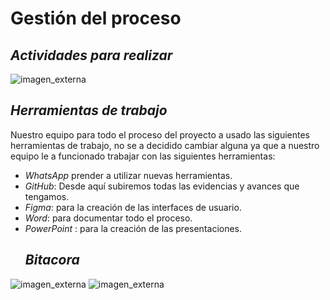 # Gestión del proceso
## *Actividades para realizar*
![imagen_externa](https://github.com/gaeluwu29/Tecnomins/blob/main/1.7.%20Documentos_generales/Captura%20de%20pantalla%202024-12-01%20190415.png)
## *Herramientas de trabajo*
Nuestro equipo para todo el proceso del proyecto a usado las siguientes herramientas de trabajo, no se a decidido cambiar alguna ya que a nuestro equipo le a funcionado trabajar con las siguientes herramientas:
- *WhatsApp* prender a utilizar nuevas herramientas.
- *GitHub*: Desde aquí subiremos todas las evidencias y avances que tengamos.
- *Figma*: para la creación de las interfaces de usuario.
- *Word*: para documentar todo el proceso.
- *PowerPoint* : para la creación de las presentaciones.
  ## *Bitacora*
![imagen_externa](https://github.com/gaeluwu29/Tecnomins/blob/main/1.7.%20Documentos_generales/Captura%20de%20pantalla%202024-12-01%20190028.png)
![imagen_externa](https://github.com/gaeluwu29/Tecnomins/blob/main/1.7.%20Documentos_generales/Captura%20de%20pantalla%202024-12-01%20183715.png)

